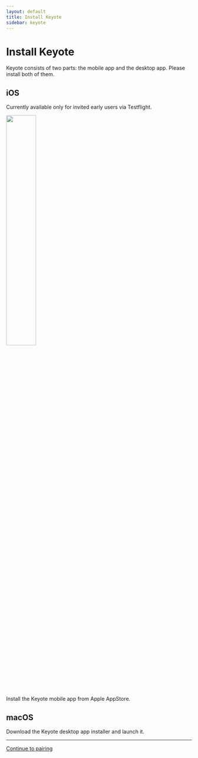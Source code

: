 ```yaml
---
layout: default
title: Install Keyote
sidebar: keyote
---
```


Install Keyote
====================

Keyote consists of two parts: the mobile app and the desktop app.
Please install both of them.

<div class="container mt-5">
	<div class="row">
		<div class="col-sm text-center">
			<h2>iOS</h2>
			<p class="text-danger">Currently available only for invited early users via Testflight.</p>
			<p><img src="{{ site.url }}/assets/images/AppStoreBadge3x.png" style="width: 40%"></p>
			<p>Install the Keyote mobile app from Apple AppStore.</p>
		</div>
		<div class="col-sm text-center">
			<h2>macOS</h2>
			<p>
				<a id="macos-download-url" href="#">
					<i class="fas fa-download fa-3x fa-border"></i>
				</a>
			</p>
			<p>
				Download the Keyote desktop app installer and launch it.
			</p>
		</div>
	</div>
</div>

<div class="container mt-5">
	<div class="row">
		<div class="col-sm-12 text-center">
			<hr />
			<a href="pair">
				Continue to pairing
			</a>
		</div>
	</div>
</div>

<script type="text/javascript">
(function() {
	var jqxhr = $.ajax("https://keyote.blob.core.windows.net/get/macos/latest.json")
	.done(function(data) {
		$('#macos-download-url').attr("href", data.url);
	})
})();
</script>
